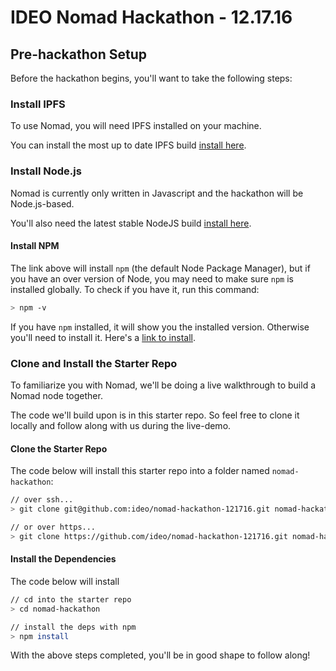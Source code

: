 # IDEO Nomad Hackathon - 12.17.16

## Pre-hackathon Setup

Before the hackathon begins, you'll want to take the following steps:

### Install IPFS 

To use Nomad, you will need IPFS installed on your machine. 

You can install the most up to date IPFS build [install here](https://ipfs.io/).

### Install Node.js

Nomad is currently only written in Javascript and the hackathon will be Node.js-based. 

You'll also need the latest stable NodeJS build [install here](https://nodejs.org/en/).

#### Install NPM

The link above will install `npm` (the default Node Package Manager), but if you have
an over version of Node, you may need to make sure `npm` is installed globally. To check
if you have it, run this command:

```sh
> npm -v
```

If you have `npm` installed, it will show you the installed version. Otherwise you'll need
to install it. Here's a [link to install](http://blog.npmjs.org/post/85484771375/how-to-install-npm).

### Clone and Install the Starter Repo

To familiarize you with Nomad, we'll be doing a live walkthrough to build a Nomad node together. 

The code we'll build upon is in this starter repo. So feel free to clone it locally and 
follow along with us during the live-demo.

#### Clone the Starter Repo

The code below will install this starter repo into a folder named `nomad-hackathon`:

```sh
// over ssh...
> git clone git@github.com:ideo/nomad-hackathon-121716.git nomad-hackathon

// or over https...
> git clone https://github.com/ideo/nomad-hackathon-121716.git nomad-hackathon
```

#### Install the Dependencies

The code below will install

```sh
// cd into the starter repo 
> cd nomad-hackathon

// install the deps with npm
> npm install
```

With the above steps completed, you'll be in good shape to follow along!
